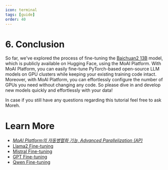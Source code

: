 ```yaml
---
icon: terminal
tags: [guide]
order: 40
---
```


# 6. Conclusion

So far, we've explored the process of fine-tuning the [Baichuan2 13B](https://huggingface.co/baichuan-inc/Baichuan2-13B-Base) model, which is publicly available on Hugging Face, using the MoAI Platform. With MoAI Platform, you can easily fine-tune PyTorch-based open-source LLM models on GPU clusters while keeping your existing training code intact. Moreover, with MoAI Platform, you can effortlessly configure the number of GPUs you need without changing any code. So please dive in and develop new models quickly and effortlessly with your data!

In case if you still have any questions regarding this tutorial feel free to ask Moreh.


# Learn More

- *[MoAI Platform의 자동병렬화 기능,  Advanced Parallelization (AP)](/Supported_Documents/)*
- [Llama2 Fine-tuning](/Tutorials/Llama2_Tutorial/index.md)
- [Mistral Fine-tuning](/Tutorials/Mistral_Tutorial/index.md)
- [GPT Fine-tuning](/Tutorials/GPT_Tutorial/index.md)
- [Qwen Fine-tuning](/Tutorials/Qwen_Tutorial/index.md)